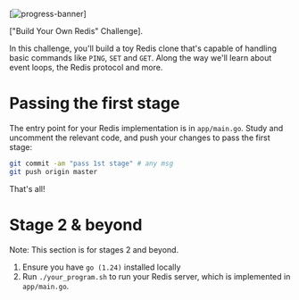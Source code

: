 [![progress-banner](https://backend.codecrafters.io/progress/redis/5482d08a-cc76-4fcd-be1d-cd429a07a334)]


["Build Your Own Redis" Challenge].

In this challenge, you'll build a toy Redis clone that's capable of handling
basic commands like `PING`, `SET` and `GET`. Along the way we'll learn about
event loops, the Redis protocol and more.


# Passing the first stage

The entry point for your Redis implementation is in `app/main.go`. Study and
uncomment the relevant code, and push your changes to pass the first stage:

```sh
git commit -am "pass 1st stage" # any msg
git push origin master
```

That's all!

# Stage 2 & beyond

Note: This section is for stages 2 and beyond.

1. Ensure you have `go (1.24)` installed locally
1. Run `./your_program.sh` to run your Redis server, which is implemented in
   `app/main.go`.
